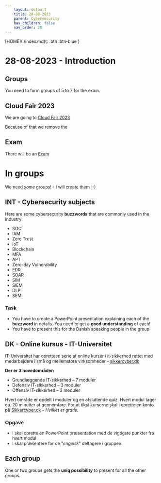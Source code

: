 ```yaml
---
    layout: default
    title: 28-08-2023
    parent: Cybersecurity
    has_children: false
    nav_order: 20
---
```


<span class="fs-1">
[HOME](./index.md){: .btn .btn-blue }
</span>

# 28-08-2023 - Introduction

## Groups
You need to form groups of 5 to 7 for the exam.

## Cloud Fair 2023
We are going to [Cloud Fair 2023](cloudfair.md)

Because of that we remove the 

## Exam
There will be an [Exam](exam.md)

# In groups
We need *some* groups! - I will create them :-)

## INT - Cybersecurity subjects
Here are some cybersecurity **buzzwords** that are commonly used in the industry:
- SOC
- IAM
- Zero Trust
- IoT
- Blockchain
- MFA
- APT
- Zero-day Vulnerability
- EDR
- SOAR
- SIM
- SIEM
- DLP
- SEM

### Task
- You have to create a PowerPoint presentation explaining each of the **buzzword** in detalis. You need to get a **good understanding** of each!
- You have to present this for the Danish speaking people in the group


## DK - Online kursus - IT-Universitet
IT-Universitet har opretteen serie af online kurser i it-sikkerhed rettet med medarbejdere i små og mellemstore virksomheder - [sikkercyber.dk](sikkercyber.dk)

**Der er 3 hovedområder:**
- Grundlæggende IT-sikkerhed – 7 moduler
- Defensiv IT-sikkerhed – 3 moduler
- Offensiv IT-sikkerhed – 3 moduler

Hvert område er opdelt i moduler og en afsluttende quiz. Hvert modul tager ca. 20 minutter at gennemføre. For at tilgå kurserne skal i oprette en konto på [Sikkercyber.dk](https://sikkercyber.dk/) – *Hvilket er gratis*.

### Opgave
- I skal oprette en PowerPoint præsentation med de vigtigste punkter fra hvert modul
- I skal præsentere for de "*engelsk*" deltagere i gruppen

## Each group
One or two groups gets the **uniq possibility** to present for all the other groups.